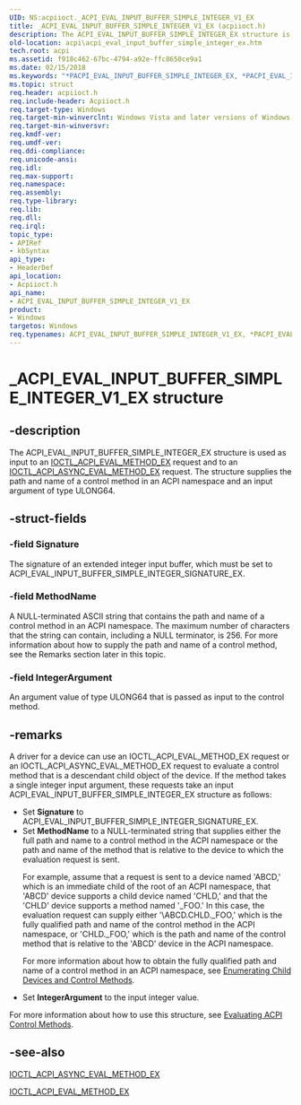 ```yaml
---
UID: NS:acpiioct._ACPI_EVAL_INPUT_BUFFER_SIMPLE_INTEGER_V1_EX
title: _ACPI_EVAL_INPUT_BUFFER_SIMPLE_INTEGER_V1_EX (acpiioct.h)
description: The ACPI_EVAL_INPUT_BUFFER_SIMPLE_INTEGER_EX structure is used as input to an IOCTL_ACPI_EVAL_METHOD_EX request and to an IOCTL_ACPI_ASYNC_EVAL_METHOD_EX request.
old-location: acpi\acpi_eval_input_buffer_simple_integer_ex.htm
tech.root: acpi
ms.assetid: f918c462-67bc-4794-a92e-ffc8650ce9a1
ms.date: 02/15/2018
ms.keywords: "*PACPI_EVAL_INPUT_BUFFER_SIMPLE_INTEGER_EX, *PACPI_EVAL_INPUT_BUFFER_SIMPLE_INTEGER_V1_EX, ACPI_EVAL_INPUT_BUFFER_SIMPLE_INTEGER_EX, ACPI_EVAL_INPUT_BUFFER_SIMPLE_INTEGER_V1_EX, ACPI_EVAL_INPUT_BUFFER_SIMPLE_INTEGER_V1_EX structure [ACPI Devices], PACPI_EVAL_INPUT_BUFFER_SIMPLE_INTEGER_V1_EX, PACPI_EVAL_INPUT_BUFFER_SIMPLE_INTEGER_V1_EX structure pointer [ACPI Devices], _ACPI_EVAL_INPUT_BUFFER_SIMPLE_INTEGER_V1_EX, acpi-meth-eval-ref_29bc925a-8ab0-4f97-a722-a8a6201853a2.xml, acpi.acpi_eval_input_buffer_simple_integer_ex, acpiioct/ACPI_EVAL_INPUT_BUFFER_SIMPLE_INTEGER_V1_EX, acpiioct/PACPI_EVAL_INPUT_BUFFER_SIMPLE_INTEGER_V1_EX"
ms.topic: struct
req.header: acpiioct.h
req.include-header: Acpiioct.h
req.target-type: Windows
req.target-min-winverclnt: Windows Vista and later versions of Windows.
req.target-min-winversvr: 
req.kmdf-ver: 
req.umdf-ver: 
req.ddi-compliance: 
req.unicode-ansi: 
req.idl: 
req.max-support: 
req.namespace: 
req.assembly: 
req.type-library: 
req.lib: 
req.dll: 
req.irql: 
topic_type:
- APIRef
- kbSyntax
api_type:
- HeaderDef
api_location:
- Acpiioct.h
api_name:
- ACPI_EVAL_INPUT_BUFFER_SIMPLE_INTEGER_V1_EX
product:
- Windows
targetos: Windows
req.typenames: ACPI_EVAL_INPUT_BUFFER_SIMPLE_INTEGER_V1_EX, *PACPI_EVAL_INPUT_BUFFER_SIMPLE_INTEGER_V1_EX, ACPI_EVAL_INPUT_BUFFER_SIMPLE_INTEGER_EX, *PACPI_EVAL_INPUT_BUFFER_SIMPLE_INTEGER_EX
---
```


# _ACPI_EVAL_INPUT_BUFFER_SIMPLE_INTEGER_V1_EX structure


## -description


The ACPI_EVAL_INPUT_BUFFER_SIMPLE_INTEGER_EX structure is used as input to an <a href="https://msdn.microsoft.com/library/windows/hardware/ff536149">IOCTL_ACPI_EVAL_METHOD_EX</a> request and to an <a href="https://msdn.microsoft.com/library/windows/hardware/ff536146">IOCTL_ACPI_ASYNC_EVAL_METHOD_EX</a> request. The structure supplies the path and name of a control method in an ACPI namespace and an input argument of type ULONG64. 


## -struct-fields




### -field Signature

The signature of an extended integer input buffer, which must be set to ACPI_EVAL_INPUT_BUFFER_SIMPLE_INTEGER_SIGNATURE_EX.


### -field MethodName

A NULL-terminated ASCII string that contains the path and name of a control method in an ACPI namespace. The maximum number of characters that the string can contain, including a NULL terminator, is 256. For more information about how to supply the path and name of a control method, see the Remarks section later in this topic.


### -field IntegerArgument

An argument value of type ULONG64 that is passed as input to the control method.


## -remarks



A driver for a device can use an IOCTL_ACPI_EVAL_METHOD_EX request or an IOCTL_ACPI_ASYNC_EVAL_METHOD_EX request to evaluate a control method that is a descendant child object of the device. If the method takes a single integer input argument, these requests take an input ACPI_EVAL_INPUT_BUFFER_SIMPLE_INTEGER_EX structure as follows:

<ul>
<li>
Set <b>Signature</b> to ACPI_EVAL_INPUT_BUFFER_SIMPLE_INTEGER_SIGNATURE_EX.

</li>
<li>
Set <b>MethodName</b> to a NULL-terminated string that supplies either the full path and name to a control method in the ACPI namespace or the path and name of the method that is relative to the device to which the evaluation request is sent. 

For example, assume that a request is sent to a device named 'ABCD,' which is an immediate child of the root of an ACPI namespace, that 'ABCD' device supports a child device named 'CHLD,' and that the 'CHLD' device supports a method named '_FOO.' In this case, the evaluation request can supply either '\ABCD.CHLD._FOO,' which is the fully qualified path and name of the control method in the ACPI namespace, or 'CHLD._FOO,' which is the path and name of the control method that is relative to the 'ABCD' device in the ACPI namespace. 

For more information about how to obtain the fully qualified path and name of a control method in an ACPI namespace, see <a href="https://msdn.microsoft.com/windows/hardware/drivers/acpi/enumerating-child-devices-and-control-methods">Enumerating Child Devices and Control Methods</a>.

</li>
<li>
Set <b>IntegerArgument</b> to the input integer value.

</li>
</ul>
For more information about how to use this structure, see <a href="https://msdn.microsoft.com/windows/hardware/drivers/acpi/evaluating-acpi-control-methods">Evaluating ACPI Control Methods</a>.




## -see-also




<a href="https://msdn.microsoft.com/library/windows/hardware/ff536146">IOCTL_ACPI_ASYNC_EVAL_METHOD_EX</a>



<a href="https://msdn.microsoft.com/library/windows/hardware/ff536149">IOCTL_ACPI_EVAL_METHOD_EX</a>
 

 

